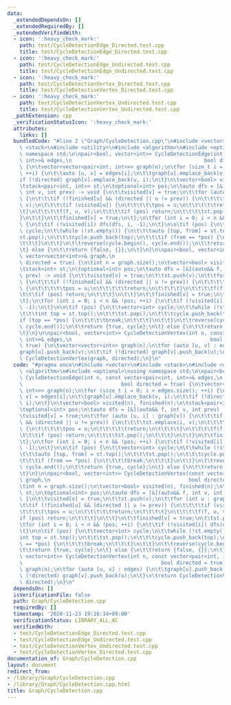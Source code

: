 ```yaml
---
data:
  _extendedDependsOn: []
  _extendedRequiredBy: []
  _extendedVerifiedWith:
  - icon: ':heavy_check_mark:'
    path: test/CycleDetectionEdge_Directed.test.cpp
    title: test/CycleDetectionEdge_Directed.test.cpp
  - icon: ':heavy_check_mark:'
    path: test/CycleDetectionEdge_Undirected.test.cpp
    title: test/CycleDetectionEdge_Undirected.test.cpp
  - icon: ':heavy_check_mark:'
    path: test/CycleDetectionVertex_Directed.test.cpp
    title: test/CycleDetectionVertex_Directed.test.cpp
  - icon: ':heavy_check_mark:'
    path: test/CycleDetectionVertex_Undirected.test.cpp
    title: test/CycleDetectionVertex_Undirected.test.cpp
  _pathExtension: cpp
  _verificationStatusIcon: ':heavy_check_mark:'
  attributes:
    links: []
  bundledCode: "#line 2 \"Graph/CycleDetection.cpp\"\n#include <vector>\n#include\
    \ <stack>\n#include <utility>\n#include <algorithm>\n#include <optional>\nusing\
    \ namespace std;\n\npair<bool, vector<int>> CycleDetectionEdge(int n, const vector<pair<int,\
    \ int>>& edges,\n                                           bool directed = true)\
    \ {\n\tvector<vector<pair<int, int>>> graph(n);\n\tfor (size_t i = 0; i < edges.size();\
    \ ++i) {\n\t\tauto [u, v] = edges[i];\n\t\tgraph[u].emplace_back(v, i);\n\t\t\
    if (!directed) graph[v].emplace_back(u, i);\n\t}\n\tvector<bool> visited(n), finished(n);\n\
    \tstack<pair<int, int>> st;\n\toptional<int> pos;\n\tauto dfs = [&](auto&& f,\
    \ int v, int prev) -> void {\n\t\tvisited[v] = true;\n\t\tfor (auto [u, i] : graph[v])\
    \ {\n\t\t\tif (!finished[u] && (directed || u != prev)) {\n\t\t\t\tst.emplace(i,\
    \ v);\n\t\t\t\tif (visited[u]) {\n\t\t\t\t\tpos = u;\n\t\t\t\t\treturn;\n\t\t\t\
    \t}\n\t\t\t\tf(f, u, v);\n\t\t\t\tif (pos) return;\n\t\t\t\tst.pop();\n\t\t\t\
    }\n\t\t}\n\t\tfinished[v] = true;\n\t};\n\tfor (int i = 0; i < n && !pos; ++i)\
    \ {\n\t\tif (!visited[i]) dfs(dfs, i, -1);\n\t}\n\n\tif (pos) {\n\t\tvector<int>\
    \ cycle;\n\t\twhile (!st.empty()) {\n\t\t\tauto [top, from] = st.top();\n\t\t\t\
    st.pop();\n\t\t\tcycle.push_back(top);\n\t\t\tif (from == *pos) {\n\t\t\t\tbreak;\n\
    \t\t\t}\n\t\t}\n\t\treverse(cycle.begin(), cycle.end());\n\t\treturn {true, cycle};\n\
    \t} else {\n\t\treturn {false, {}};\n\t}\n}\n\npair<bool, vector<int>> CycleDetectionVertex(const\
    \ vector<vector<int>>& graph,\n                                             bool\
    \ directed = true) {\n\tint n = graph.size();\n\tvector<bool> visited(n), finished(n);\n\
    \tstack<int> st;\n\toptional<int> pos;\n\tauto dfs = [&](auto&& f, int v, int\
    \ prev) -> void {\n\t\tvisited[v] = true;\n\t\tst.push(v);\n\t\tfor (int u : graph[v])\
    \ {\n\t\t\tif (!finished[u] && (directed || u != prev)) {\n\t\t\t\tif (visited[u])\
    \ {\n\t\t\t\t\tpos = u;\n\t\t\t\t\treturn;\n\t\t\t\t}\n\t\t\t\tf(f, u, v);\n\t\
    \t\t\tif (pos) return;\n\t\t\t}\n\t\t}\n\t\tfinished[v] = true;\n\t\tst.pop();\n\
    \t};\n\tfor (int i = 0; i < n && !pos; ++i) {\n\t\tif (!visited[i]) dfs(dfs, i,\
    \ -1);\n\t}\n\n\tif (pos) {\n\t\tvector<int> cycle;\n\t\twhile (!st.empty()) {\n\
    \t\t\tint top = st.top();\n\t\t\tst.pop();\n\t\t\tcycle.push_back(top);\n\t\t\t\
    if (top == *pos) {\n\t\t\t\tbreak;\n\t\t\t}\n\t\t}\n\t\treverse(cycle.begin(),\
    \ cycle.end());\n\t\treturn {true, cycle};\n\t} else {\n\t\treturn {false, {}};\n\
    \t}\n}\n\npair<bool, vector<int>> CycleDetectionVertex(int n, const vector<pair<int,\
    \ int>>& edges,\n                                             bool directed =\
    \ true) {\n\tvector<vector<int>> graph(n);\n\tfor (auto [u, v] : edges) {\n\t\t\
    graph[u].push_back(v);\n\t\tif (!directed) graph[v].push_back(u);\n\t}\n\treturn\
    \ CycleDetectionVertex(graph, directed);\n}\n"
  code: "#pragma once\n#include <vector>\n#include <stack>\n#include <utility>\n#include\
    \ <algorithm>\n#include <optional>\nusing namespace std;\n\npair<bool, vector<int>>\
    \ CycleDetectionEdge(int n, const vector<pair<int, int>>& edges,\n           \
    \                                bool directed = true) {\n\tvector<vector<pair<int,\
    \ int>>> graph(n);\n\tfor (size_t i = 0; i < edges.size(); ++i) {\n\t\tauto [u,\
    \ v] = edges[i];\n\t\tgraph[u].emplace_back(v, i);\n\t\tif (!directed) graph[v].emplace_back(u,\
    \ i);\n\t}\n\tvector<bool> visited(n), finished(n);\n\tstack<pair<int, int>> st;\n\
    \toptional<int> pos;\n\tauto dfs = [&](auto&& f, int v, int prev) -> void {\n\t\
    \tvisited[v] = true;\n\t\tfor (auto [u, i] : graph[v]) {\n\t\t\tif (!finished[u]\
    \ && (directed || u != prev)) {\n\t\t\t\tst.emplace(i, v);\n\t\t\t\tif (visited[u])\
    \ {\n\t\t\t\t\tpos = u;\n\t\t\t\t\treturn;\n\t\t\t\t}\n\t\t\t\tf(f, u, v);\n\t\
    \t\t\tif (pos) return;\n\t\t\t\tst.pop();\n\t\t\t}\n\t\t}\n\t\tfinished[v] = true;\n\
    \t};\n\tfor (int i = 0; i < n && !pos; ++i) {\n\t\tif (!visited[i]) dfs(dfs, i,\
    \ -1);\n\t}\n\n\tif (pos) {\n\t\tvector<int> cycle;\n\t\twhile (!st.empty()) {\n\
    \t\t\tauto [top, from] = st.top();\n\t\t\tst.pop();\n\t\t\tcycle.push_back(top);\n\
    \t\t\tif (from == *pos) {\n\t\t\t\tbreak;\n\t\t\t}\n\t\t}\n\t\treverse(cycle.begin(),\
    \ cycle.end());\n\t\treturn {true, cycle};\n\t} else {\n\t\treturn {false, {}};\n\
    \t}\n}\n\npair<bool, vector<int>> CycleDetectionVertex(const vector<vector<int>>&\
    \ graph,\n                                             bool directed = true) {\n\
    \tint n = graph.size();\n\tvector<bool> visited(n), finished(n);\n\tstack<int>\
    \ st;\n\toptional<int> pos;\n\tauto dfs = [&](auto&& f, int v, int prev) -> void\
    \ {\n\t\tvisited[v] = true;\n\t\tst.push(v);\n\t\tfor (int u : graph[v]) {\n\t\
    \t\tif (!finished[u] && (directed || u != prev)) {\n\t\t\t\tif (visited[u]) {\n\
    \t\t\t\t\tpos = u;\n\t\t\t\t\treturn;\n\t\t\t\t}\n\t\t\t\tf(f, u, v);\n\t\t\t\t\
    if (pos) return;\n\t\t\t}\n\t\t}\n\t\tfinished[v] = true;\n\t\tst.pop();\n\t};\n\
    \tfor (int i = 0; i < n && !pos; ++i) {\n\t\tif (!visited[i]) dfs(dfs, i, -1);\n\
    \t}\n\n\tif (pos) {\n\t\tvector<int> cycle;\n\t\twhile (!st.empty()) {\n\t\t\t\
    int top = st.top();\n\t\t\tst.pop();\n\t\t\tcycle.push_back(top);\n\t\t\tif (top\
    \ == *pos) {\n\t\t\t\tbreak;\n\t\t\t}\n\t\t}\n\t\treverse(cycle.begin(), cycle.end());\n\
    \t\treturn {true, cycle};\n\t} else {\n\t\treturn {false, {}};\n\t}\n}\n\npair<bool,\
    \ vector<int>> CycleDetectionVertex(int n, const vector<pair<int, int>>& edges,\n\
    \                                             bool directed = true) {\n\tvector<vector<int>>\
    \ graph(n);\n\tfor (auto [u, v] : edges) {\n\t\tgraph[u].push_back(v);\n\t\tif\
    \ (!directed) graph[v].push_back(u);\n\t}\n\treturn CycleDetectionVertex(graph,\
    \ directed);\n}\n"
  dependsOn: []
  isVerificationFile: false
  path: Graph/CycleDetection.cpp
  requiredBy: []
  timestamp: '2020-11-23 19:16:34+09:00'
  verificationStatus: LIBRARY_ALL_AC
  verifiedWith:
  - test/CycleDetectionEdge_Directed.test.cpp
  - test/CycleDetectionEdge_Undirected.test.cpp
  - test/CycleDetectionVertex_Undirected.test.cpp
  - test/CycleDetectionVertex_Directed.test.cpp
documentation_of: Graph/CycleDetection.cpp
layout: document
redirect_from:
- /library/Graph/CycleDetection.cpp
- /library/Graph/CycleDetection.cpp.html
title: Graph/CycleDetection.cpp
---
```

